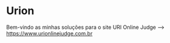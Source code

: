 # Urion

Bem-vindo as minhas soluções para o site
URI Online Judge  --> https://www.urionlinejudge.com.br
